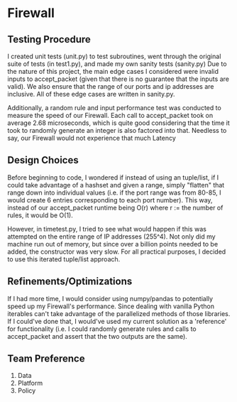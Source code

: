 # Firewall

## Testing Procedure

I created unit tests (unit.py) to test subroutines, went through the original suite of tests (in test1.py), and made my own sanity tests (sanity.py) Due to the nature of this project, the main edge cases I considered were invalid inputs to accept_packet (given that there is no guarantee that the inputs are valid). We also ensure that the range of our ports and ip addresses are inclusive. All of these edge cases are written in sanity.py.

Additionally, a random rule and input performance test was conducted to measure the speed of our Firewall. Each call to accept_packet took on average 2.68 microseconds, which is quite good considering that the time it took to randomly generate an integer is also factored into that. Needless to say, our Firewall would not experience that much Latency

## Design Choices

Before beginning to code, I wondered if instead of using an tuple/list, if I could take advantage of a hashset and given a range, simply "flatten" that range down into individual values (i.e. if the port range was from 80-85, I would create 6 entries corresponding to each port number). This way, instead of our accept_packet runtime being O(r) where r := the number of rules, it would be O(1). 

However, in timetest.py, I tried to see what would happen if this was attempted on the entire range of IP addresses (255^4). Not only did my machine run out of memory, but since over a billion points needed to be added, the constructor was very slow. For all practical purposes, I decided to use this iterated tuple/list approach.

## Refinements/Optimizations

If I had more time, I would consider using numpy/pandas to potentially speed up my Firewall's performance. Since dealing with vanilla Python iterables can't take advantage of the parallelized methods of those libraries. If I could've done that, I would've used my current solution as a 'reference' for functionality (i.e. I could randomly generate rules and calls to accept_packet and assert that the two outputs are the same).

## Team Preference

1. Data
2. Platform
3. Policy
